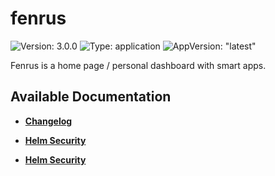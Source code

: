 # fenrus

![Version: 3.0.0](https://img.shields.io/badge/Version-3.0.0-informational?style=flat-square) ![Type: application](https://img.shields.io/badge/Type-application-informational?style=flat-square) ![AppVersion: "latest"](https://img.shields.io/badge/AppVersion-"latest"-informational?style=flat-square)

Fenrus is a home page / personal dashboard with smart apps.   


## Available Documentation

- [**Changelog**](CHANGELOG)

- [**Helm Security**](container-security)

- [**Helm Security**](helm-security)

